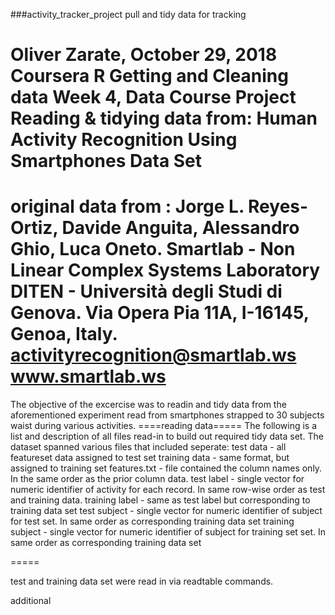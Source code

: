 ###activity_tracker_project
pull and tidy data for tracking

Oliver Zarate,  October 29, 2018 
Coursera R Getting and Cleaning data Week 4, Data Course Project
Reading & tidying data from:
Human Activity Recognition Using Smartphones Data Set   
==================================================================
original data from :
Jorge L. Reyes-Ortiz, Davide Anguita, Alessandro Ghio, Luca Oneto.
Smartlab - Non Linear Complex Systems Laboratory
DITEN - Università degli Studi di Genova.
Via Opera Pia 11A, I-16145, Genoa, Italy.
activityrecognition@smartlab.ws
www.smartlab.ws
==================================================================

The objective of the excercise was to readin and tidy data from the 
aforementioned experiment read from smartphones strapped to 30 subjects waist during various 
activities. 
====reading data=====
The following is a list and description of all files read-in to build out required tidy data set.
The dataset spanned various files that included seperate:
test data - all featureset data assigned to test set
training data - same format, but assigned to training set
features.txt - file contained the column names only. In the same order as the prior column data.
test label - single vector for numeric identifier of activity for each record. In same row-wise order
             as test and training data.
training label - same as test label  but corresponding to training data set
test subject - single vector for numeric identifier of subject for test set. In same order as 
                  corresponding training data set
training subject - single vector for numeric identifier of subject for training set set. In same order as 
                  corresponding training data set
                  
=====                  
                  
                  


test and training data set were read in via readtable commands.

additional 


